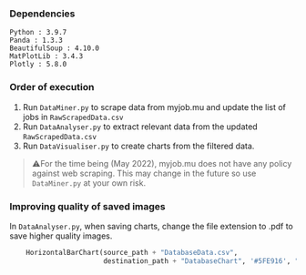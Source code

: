 ### Dependencies ###
```
Python : 3.9.7
Panda : 1.3.3
BeautifulSoup : 4.10.0
MatPlotLib : 3.4.3
Plotly : 5.8.0
```


### Order of execution ### 
1. Run `DataMiner.py` to scrape data from myjob.mu and update the list of jobs in `RawScrapedData.csv`
2. Run `DataAnalyser.py` to extract relevant data from the updated `RawScrapedData.csv`
3. Run `DataVisualiser.py` to create charts from the filtered data.

> ⚠️For the time being (May 2022), myjob.mu does not have any policy against web scraping. This may change in the future so use `DataMiner.py` at your own risk.

### Improving quality of saved images ###

In `DataAnalyser.py`, when saving charts, change the file extension to .pdf to save higher quality images.

```python
    HorizontalBarChart(source_path + "DatabaseData.csv",
                       destination_path + "DatabaseChart", '#5FE916', "Databases.pdf") # pdf file extension
```
